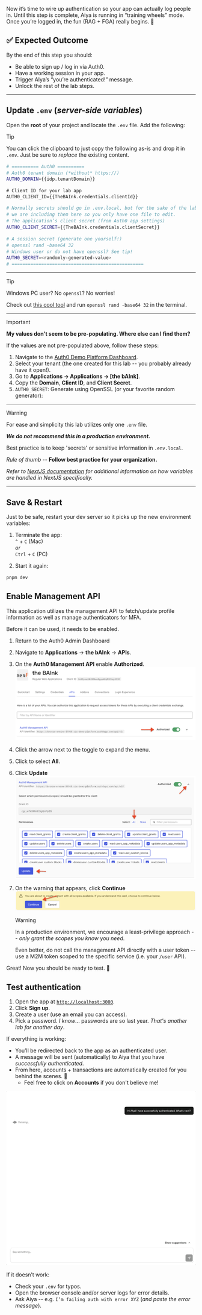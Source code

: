Now it’s time to wire up authentication so your app can actually log people in. Until this step is complete, Aiya is running in “training wheels” mode. Once you’re logged in, the fun (RAG + FGA) really begins. 🚀

## ✅ Expected Outcome

By the end of this step you should:

- Be able to sign up / log in via Auth0.
- Have a working session in your app.
- Trigger AIya’s “you’re authenticated!” message.
- Unlock the rest of the lab steps.
---

## Update `.env` (*server-side variables*)

Open the **root** of your project and locate the `.env` file. Add the following:

> [!TIP]
> You can click the clipboard to just copy the following as-is and drop it in `.env`. Just be sure to *replace* the existing content.

```bash
# ========== Auth0 ==========
# Auth0 tenant domain (*without* https://)
AUTH0_DOMAIN={{idp.tenantDomain}}
```
```env
# Client ID for your lab app
AUTH0_CLIENT_ID={{TheBAInk.credentials.clientId}}
```
```bash
# Normally secrets should go in .env.local, but for the sake of the lab
# we are including them here so you only have one file to edit.
# The application’s client secret (from Auth0 app settings)
AUTH0_CLIENT_SECRET={{TheBAInk.credentials.clientSecret}}
```
```bash
# A session secret (generate one yourself!)
# openssl rand -base64 32
# Windows user or do not have openssl? See tip!
AUTH0_SECRET=<randomly-generated-value>
# =================================================
```
---
> [!TIP]
> Windows PC user? No `openssl`? No worries!
>
> Check out [this cool tool](https://www.cryptool.org/en/cto/openssl/) and run `openssl rand -base64 32` in the terminal.
---
> [!IMPORTANT]
> **My values don't seem to be pre-populating. Where else can I find them?**
>
> If the values are not pre-populated above, follow these steps:
> 1. Navigate to the [Auth0 Demo Platform Dashboard](https://manage.cic-demo-platform.auth0app.com/dashboard).
> 2. Select your tenant (the one created for this lab -- you probably already have it open!).
> 3. Go to **Applications → Applications → \[the bAInk]**.
> 4. Copy the **Domain**, **Client ID**, and **Client Secret**.
> 5. `AUTH0_SECRET`: Generate using OpenSSL (or your favorite random generator):

---

> [!WARNING]
> For ease and simplicity this lab utilizes only one `.env` file.
>
> ***We do not recommend this in a production environment.***
>
> Best practice is to keep 'secrets' or sensitive information in `.env.local`.
>
> *Rule of thumb* -- **Follow best practice for your organization.**
>
> *Refer to [NextJS documentation](https://nextjs.org/docs/app/guides/environment-variables) for additional information on how variables are handled in NextJS specifically.*

---

## Save & Restart

Just to be safe, restart your dev server so it picks up the new environment variables:

1. Terminate the app:
<br>`^` + `C` (Mac)
<br> *or*
<br>`Ctrl` + `C` (PC)

2. Start it again:
```bash
pnpm dev
```

## Enable Management API
This application utilizes the management API to fetch/update profile information as well as manage authenticators for MFA.

Before it can be used, it needs to be enabled.

1. Return to the Auth0 Admin Dashboard
2. Navigate to **Applications** → **the bAInk** → **APIs**.
3. On the **Auth0 Management API** enable **Authorized**.
   ![Enable Management API](./assets/images/the-bAInk-mgmt-enable.png)
4. Click the arrow next to the toggle to expand the menu.
5. Click to select **All**.
6. Click **Update**
   ![Select All Management API Scopes](./assets/images/the-bAInk-mgmt-scopes.png)
7. On the warning that appears, click **Continue**
   ![Select All Management API Scopes](./assets/images/the-bAInk-mgmt-warn.png)

    > [!WARNING]
    > In a production environment, we encourage a least-privilege approach -- *only grant the scopes you know you need*.
    >
    > Even better, do not call the management API directly with a user token -- use a M2M token scoped to the specific service (i.e. your `/user` API).

Great! Now you should be ready to test. 🥳

## Test authentication

1. Open the app at [`http://localhost:3000`](http://localhost:3000).
2. Click **Sign up**.
3. Create a user (use an email you can access).
4. Pick a password. *I know*... passwords are so last year. *That's another lab for another day*.

If everything is working:

* You’ll be redirected back to the app as an authenticated user.
* A message will be sent (automatically) to Aiya that you have *successfully authenticated*.
* From here, accounts + transactions are automatically created for you behind the scenes. 🎉
  * Feel free to click on **Accounts** if you don't believe me!

![First Auth message](./assets/images/the-bAInk-post-auth.gif)

If it doesn’t work:

* Check your `.env` for typos.
* Open the browser console and/or server logs for error details.
* Ask Aiya -- e.g. `I’m failing auth with error XYZ` (*and paste the error message*).